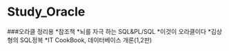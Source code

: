# Study_Oracle
###오라클 정리용
*참조책
  *뇌를 자극 하는 SQL&PL/SQL
  *이것이 오라클이다
  *김상형의 SQL정복
  *IT CookBook, 데이터베이스 개론(1,2판)
